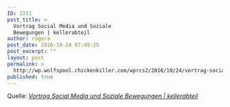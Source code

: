 ```yaml
---
ID: 2211
post_title: >
  Vortrag Social Media und Soziale
  Bewegungen | kellerabteil
author: rogera
post_date: 2016-10-24 07:49:25
post_excerpt: ""
layout: post
permalink: >
  http://wp.wolfspool.chickenkiller.com/wprcs2/2016/10/24/vortrag-social-media-und-soziale-bewegungen-kellerabteil/
published: true
---
```

Quelle: <em><a href="http://www.kellerabteil.org/2012/10/vortrag-social-media-und-soziale-bewegungen/">Vortrag Social Media und Soziale Bewegungen | kellerabteil</a></em>